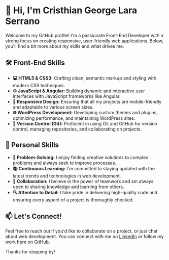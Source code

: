 # 👋 Hi, I'm Cristhian George Lara Serrano

Welcome to my GitHub profile! I'm a passionate Front-End Developer with a strong focus on creating responsive, user-friendly web applications. Below, you'll find a bit more about my skills and what drives me.

## 🛠️ Front-End Skills

- **💻 HTML5 & CSS3:** Crafting clean, semantic markup and styling with modern CSS techniques.
- **⚙️ JavaScript & Angular:** Building dynamic and interactive user interfaces with JavaScript frameworks like Angular.
- **📱 Responsive Design:** Ensuring that all my projects are mobile-friendly and adaptable to various screen sizes.
- **🌐 WordPress Development:** Developing custom themes and plugins, optimizing performance, and maintaining WordPress sites.
- **🔧 Version Control (Git):** Proficient in using Git and GitHub for version control, managing repositories, and collaborating on projects.

## 🌟 Personal Skills

- **🧩 Problem-Solving:** I enjoy finding creative solutions to complex problems and always seek to improve processes.
- **📚 Continuous Learning:** I'm committed to staying updated with the latest trends and technologies in web development.
- **🤝 Collaboration:** I believe in the power of teamwork and am always open to sharing knowledge and learning from others.
- **🔍 Attention to Detail:** I take pride in delivering high-quality code and ensuring every aspect of a project is thoroughly checked.

## 📫 Let's Connect!

Feel free to reach out if you'd like to collaborate on a project, or just chat about web development. You can connect with me on [LinkedIn](https://www.linkedin.com/) or follow my work here on GitHub.

Thanks for stopping by!

<!--
**cristiangeorge/cristiangeorge** is a ✨ _special_ ✨ repository because its `README.md` (this file) appears on your GitHub profile.

Here are some ideas to get you started:

- 🔭 I’m currently working on ...
- 🌱 I’m currently learning ...
- 👯 I’m looking to collaborate on ...
- 🤔 I’m looking for help with ...
- 💬 Ask me about ...
- 📫 How to reach me: ...
- 😄 Pronouns: ...
- ⚡ Fun fact: ...
-->
